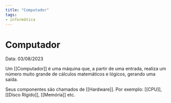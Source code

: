 ```yaml
---
title: "Computador"
tags: 
- informática
---
```

# Computador

Data: 03/08/2023

Um [[Computador]] é uma máquina que, a partir de uma entrada, realiza um número muito grande de cálculos matemáticos e lógicos, gerando uma saída.

Seus componentes são chamados de [[Hardware]]. Por exemplo: [[CPU]], [[Disco Rígido]], [[Memória]] etc.
